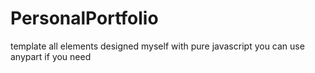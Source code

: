 # PersonalPortfolio
template all elements designed myself with pure javascript you can use anypart if you need
